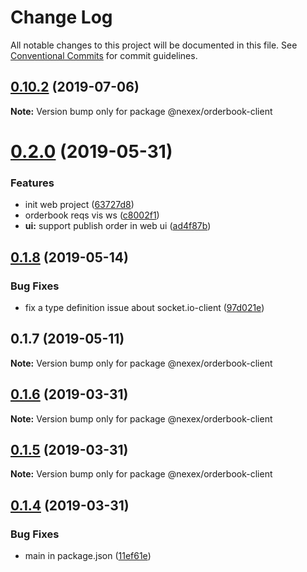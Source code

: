 # Change Log

All notable changes to this project will be documented in this file.
See [Conventional Commits](https://conventionalcommits.org) for commit guidelines.

## [0.10.2](https://github.com/NexexBuilder/nexex-mono/compare/@nexex/orderbook-client@0.10.1...@nexex/orderbook-client@0.10.2) (2019-07-06)

**Note:** Version bump only for package @nexex/orderbook-client





# [0.2.0](https://github.com/NexexBuilder/nexex-mono/compare/@nexex/orderbook-client@0.1.8...@nexex/orderbook-client@0.2.0) (2019-05-31)


### Features

* init web project ([63727d8](https://github.com/NexexBuilder/nexex-mono/commit/63727d8))
* orderbook reqs vis ws ([c8002f1](https://github.com/NexexBuilder/nexex-mono/commit/c8002f1))
* **ui:** support publish order in web ui ([ad4f87b](https://github.com/NexexBuilder/nexex-mono/commit/ad4f87b))





## [0.1.8](https://github.com/NexexBuilder/nexex-mono/compare/@nexex/orderbook-client@0.1.7...@nexex/orderbook-client@0.1.8) (2019-05-14)


### Bug Fixes

* fix a type definition issue about socket.io-client ([97d021e](https://github.com/NexexBuilder/nexex-mono/commit/97d021e))





## 0.1.7 (2019-05-11)

**Note:** Version bump only for package @nexex/orderbook-client





## [0.1.6](https://bitbucket.org/dex-union/dexunion-mono/compare/@nexex/orderbook-client@0.1.5...@nexex/orderbook-client@0.1.6) (2019-03-31)

**Note:** Version bump only for package @nexex/orderbook-client





## [0.1.5](https://bitbucket.org/dex-union/dexunion-mono/compare/@nexex/orderbook-client@0.1.4...@nexex/orderbook-client@0.1.5) (2019-03-31)

**Note:** Version bump only for package @nexex/orderbook-client





## [0.1.4](https://bitbucket.org/dex-union/dexunion-mono/compare/@nexex/orderbook-client@0.1.3...@nexex/orderbook-client@0.1.4) (2019-03-31)


### Bug Fixes

* main in package.json ([11ef61e](https://bitbucket.org/dex-union/dexunion-mono/commits/11ef61e))
